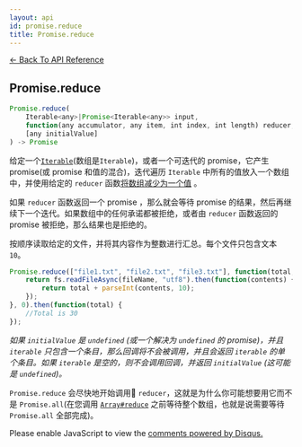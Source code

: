```yaml
---
layout: api
id: promise.reduce
title: Promise.reduce
---
```



[← Back To API Reference](/bluebird_cn/docs/api-reference.html)
<div class="api-code-section"><markdown>

## Promise.reduce

```js
Promise.reduce(
    Iterable<any>|Promise<Iterable<any>> input,
    function(any accumulator, any item, int index, int length) reducer,
    [any initialValue]
) -> Promise
```

给定一个[`Iterable`](https://developer.mozilla.org/en-US/docs/Web/JavaScript/Reference/Iteration_protocols)\(数组是`Iterable`\)，或者一个可迭代的 promise，它产生 promise(或 promise 和值的混合)，迭代遍历 `Iterable` 中所有的值放入一个数组中，并使用给定的 `reducer` 函数[将数组减少为一个值](http://en.wikipedia.org/wiki/Fold_\(higher-order_function\))  。


如果 `reducer` 函数返回一个 promise ，那么就会等待 promise 的结果，然后再继续下一个迭代。如果数组中的任何承诺都被拒绝，或者由 `reducer` 函数返回的 promise 被拒绝，那么结果也是拒绝的。

按顺序读取给定的文件，并将其内容作为整数进行汇总。每个文件只包含文本 `10`。

```js
Promise.reduce(["file1.txt", "file2.txt", "file3.txt"], function(total, fileName) {
    return fs.readFileAsync(fileName, "utf8").then(function(contents) {
        return total + parseInt(contents, 10);
    });
}, 0).then(function(total) {
    //Total is 30
});
```

*如果 `initialValue` 是 `undefined` (或一个解决为 `undefined` 的 promise)，并且 `iterable` 只包含一个条目，那么回调将不会被调用，并且会返回 `iterable` 的单个条目。如果 `iterable` 是空的，则不会调用回调，并返回 `initialValue` (这可能是 `undefined`)。*

`Promise.reduce` 会尽快地开始调用 `reducer`，这就是为什么你可能想要用它而不是 `Promise.all`(在您调用 [`Array#reduce`](https://developer.mozilla.org/en-US/docs/Web/JavaScript/Reference/Global_Objects/Array/reduce) 之前等待整个数组，也就是说需要等待 `Promise.all` 全部完成)。

</markdown></div>

<div id="disqus_thread"></div>
<script type="text/javascript">
    var disqus_title = "Promise.reduce";
    var disqus_shortname = "bluebirdjs";
    var disqus_identifier = "disqus-id-promise.reduce";

    (function() {
        var dsq = document.createElement("script"); dsq.type = "text/javascript"; dsq.async = true;
        dsq.src = "//" + disqus_shortname + ".disqus.com/embed.js";
        (document.getElementsByTagName("head")[0] || document.getElementsByTagName("body")[0]).appendChild(dsq);
    })();
</script>
<noscript>Please enable JavaScript to view the <a href="https://disqus.com/?ref_noscript" rel="nofollow">comments powered by Disqus.</a></noscript>
